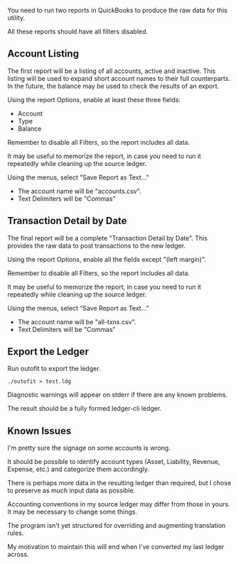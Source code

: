 You need to run two reports in QuickBooks to produce the raw data for
this utility.

All these reports should have all filters disabled.

## Account Listing

The first report will be a listing of all accounts, active and
inactive.  This listing will be used to expand short account names to
their full counterparts.  In the future, the balance may be used to
check the results of an export.

Using the report Options, enable at least these three fields:

* Account
* Type
* Balance

Remember to disable all Filters, so the report includes all data.

It may be useful to memorize the report, in case you need to run it
repeatedly while cleaning up the source ledger.

Using the menus, select "Save Report as Text..."

* The account name will be "accounts.csv".
* Text Delimiters will be "Commas"

## Transaction Detail by Date

The final report will be a complete "Transaction Detail by Date".
This provides the raw data to post transactions to the new ledger.

Using the report Options, enable all the fields except "(left
margin)".

Remember to disable all Filters, so the report includes all data.

It may be useful to memorize the report, in case you need to run it
repeatedly while cleaning up the source ledger.

Using the menus, select "Save Report as Text..."

* The account name will be "all-txns.csv".
* Text Delimiters will be "Commas"

## Export the Ledger

Run outofit to export the ledger.

    ./outofit > test.ldg

Diagnostic warnings will appear on stderr if there are any known
problems.

The result should be a fully formed ledger-cli ledger.

## Known Issues

I'm pretty sure the signage on some accounts is wrong.

It should be possible to identify account types (Asset, Liability,
Revenue, Expense, etc.) and categorize them accordingly.

There is perhaps more data in the resulting ledger than required, but
I chose to preserve as much input data as possible.

Accounting conventions in my source ledger may differ from those in
yours.  It may be necessary to change some things.

The program isn't yet structured for overriding and augmenting
translation rules.

My motivation to maintain this will end when I've converted my last
ledger across.
